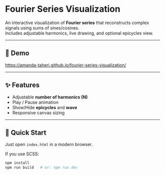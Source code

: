 # Fourier Series Visualization

An interactive visualization of **Fourier series** that reconstructs complex signals using sums of sines/cosines.  
Includes adjustable harmonics, live drawing, and optional epicycles view.

---

## 🎥 Demo
https://amanda-taheri.github.io/fourier-series-visualization/

---

## ✨ Features
- Adjustable **number of harmonics (N)**
- Play / Pause animation
- Show/Hide **epicycles** and **wave**
- Responsive canvas sizing

---

## 🚀 Quick Start
Just open `index.html` in a modern browser.

If you use SCSS:
```bash
npm install
npm run build   # or: npm run dev
